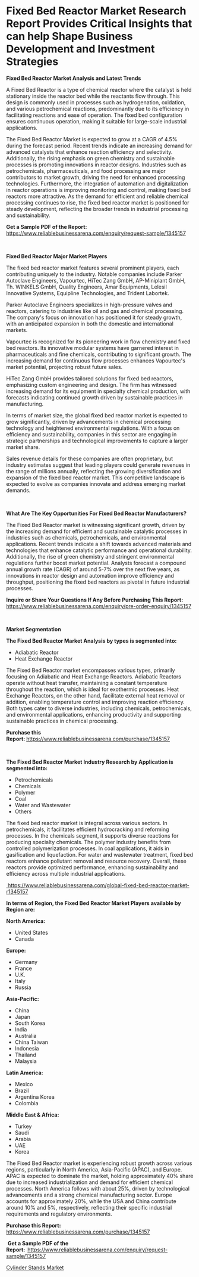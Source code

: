 <p><h1>Fixed Bed Reactor Market Research Report Provides Critical Insights that can help Shape Business Development and Investment Strategies</h1></p><p><strong>Fixed Bed Reactor Market Analysis and Latest Trends</strong></p>
<p><p>A Fixed Bed Reactor is a type of chemical reactor where the catalyst is held stationary inside the reactor bed while the reactants flow through. This design is commonly used in processes such as hydrogenation, oxidation, and various petrochemical reactions, predominantly due to its efficiency in facilitating reactions and ease of operation. The fixed bed configuration ensures continuous operation, making it suitable for large-scale industrial applications.</p><p>The Fixed Bed Reactor Market is expected to grow at a CAGR of 4.5% during the forecast period. Recent trends indicate an increasing demand for advanced catalysts that enhance reaction efficiency and selectivity. Additionally, the rising emphasis on green chemistry and sustainable processes is promoting innovations in reactor designs. Industries such as petrochemicals, pharmaceuticals, and food processing are major contributors to market growth, driving the need for enhanced processing technologies. Furthermore, the integration of automation and digitalization in reactor operations is improving monitoring and control, making fixed bed reactors more attractive. As the demand for efficient and reliable chemical processing continues to rise, the fixed bed reactor market is positioned for steady development, reflecting the broader trends in industrial processing and sustainability.</p></p>
<p><strong>Get a Sample PDF of the Report:&nbsp;</strong> <a href="https://www.reliablebusinessarena.com/enquiry/request-sample/1345157?utm_campaign=3014&utm_medium=2&utm_source=Github&utm_content=ia&utm_term=09042025&utm_id=fixed-bed-reactor">https://www.reliablebusinessarena.com/enquiry/request-sample/1345157</a></p>
<p>&nbsp;</p>
<p><strong>Fixed Bed Reactor Major Market Players</strong></p>
<p><p>The fixed bed reactor market features several prominent players, each contributing uniquely to the industry. Notable companies include Parker Autoclave Engineers, Vapourtec, HiTec Zang GmbH, AP-Miniplant GmbH, Th. WINKELS GmbH, Quality Engineers, Amar Equipments, Lelesil Innovative Systems, Equipline Technologies, and Trident Labortek.</p><p>Parker Autoclave Engineers specializes in high-pressure valves and reactors, catering to industries like oil and gas and chemical processing. The company's focus on innovation has positioned it for steady growth, with an anticipated expansion in both the domestic and international markets.</p><p>Vapourtec is recognized for its pioneering work in flow chemistry and fixed bed reactors. Its innovative modular systems have garnered interest in pharmaceuticals and fine chemicals, contributing to significant growth. The increasing demand for continuous flow processes enhances Vapourtec's market potential, projecting robust future sales.</p><p>HiTec Zang GmbH provides tailored solutions for fixed bed reactors, emphasizing custom engineering and design. The firm has witnessed increasing demand for its equipment in specialty chemical production, with forecasts indicating continued growth driven by sustainable practices in manufacturing.</p><p>In terms of market size, the global fixed bed reactor market is expected to grow significantly, driven by advancements in chemical processing technology and heightened environmental regulations. With a focus on efficiency and sustainability, companies in this sector are engaging in strategic partnerships and technological improvements to capture a larger market share.</p><p>Sales revenue details for these companies are often proprietary, but industry estimates suggest that leading players could generate revenues in the range of millions annually, reflecting the growing diversification and expansion of the fixed bed reactor market. This competitive landscape is expected to evolve as companies innovate and address emerging market demands.</p></p>
<p>&nbsp;</p>
<p><strong>What Are The Key Opportunities For Fixed Bed Reactor Manufacturers?</strong></p>
<p><p>The Fixed Bed Reactor market is witnessing significant growth, driven by the increasing demand for efficient and sustainable catalytic processes in industries such as chemicals, petrochemicals, and environmental applications. Recent trends indicate a shift towards advanced materials and technologies that enhance catalytic performance and operational durability. Additionally, the rise of green chemistry and stringent environmental regulations further boost market potential. Analysts forecast a compound annual growth rate (CAGR) of around 5-7% over the next five years, as innovations in reactor design and automation improve efficiency and throughput, positioning the fixed bed reactors as pivotal in future industrial processes.</p></p>
<p><strong>Inquire or Share Your Questions If Any Before Purchasing This Report:</strong> <a href="https://www.reliablebusinessarena.com/enquiry/pre-order-enquiry/1345157?utm_campaign=3014&utm_medium=2&utm_source=Github&utm_content=ia&utm_term=09042025&utm_id=fixed-bed-reactor">https://www.reliablebusinessarena.com/enquiry/pre-order-enquiry/1345157</a></p>
<p>&nbsp;</p>
<p><strong>Market Segmentation</strong></p>
<p><strong>The Fixed Bed Reactor Market Analysis by types is segmented into:</strong></p>
<p><ul><li>Adiabatic Reactor</li><li>Heat Exchange Reactor</li></ul></p>
<p><p>The Fixed Bed Reactor market encompasses various types, primarily focusing on Adiabatic and Heat Exchange Reactors. Adiabatic Reactors operate without heat transfer, maintaining a constant temperature throughout the reaction, which is ideal for exothermic processes. Heat Exchange Reactors, on the other hand, facilitate external heat removal or addition, enabling temperature control and improving reaction efficiency. Both types cater to diverse industries, including chemicals, petrochemicals, and environmental applications, enhancing productivity and supporting sustainable practices in chemical processing.</p></p>
<p><strong>Purchase this Report:&nbsp;</strong><a href="https://www.reliablebusinessarena.com/purchase/1345157?utm_campaign=3014&utm_medium=2&utm_source=Github&utm_content=ia&utm_term=09042025&utm_id=fixed-bed-reactor">https://www.reliablebusinessarena.com/purchase/1345157</a></p>
<p>&nbsp;</p>
<p><strong>The Fixed Bed Reactor Market Industry Research by Application is segmented into:</strong></p>
<p><ul><li>Petrochemicals</li><li>Chemicals</li><li>Polymer</li><li>Coal</li><li>Water and Wastewater</li><li>Others</li></ul></p>
<p><p>The fixed bed reactor market is integral across various sectors. In petrochemicals, it facilitates efficient hydrocracking and reforming processes. In the chemicals segment, it supports diverse reactions for producing specialty chemicals. The polymer industry benefits from controlled polymerization processes. In coal applications, it aids in gasification and liquefaction. For water and wastewater treatment, fixed bed reactors enhance pollutant removal and resource recovery. Overall, these reactors provide optimized performance, enhancing sustainability and efficiency across multiple industrial applications.</p></p>
<p><a href="https://www.reliablebusinessarena.com/global-fixed-bed-reactor-market-r1345157?utm_campaign=3014&utm_medium=2&utm_source=Github&utm_content=ia&utm_term=09042025&utm_id=fixed-bed-reactor">&nbsp;https://www.reliablebusinessarena.com/global-fixed-bed-reactor-market-r1345157</a></p>
<p><strong>In terms of Region, the Fixed Bed Reactor Market Players available by Region are:</strong></p>
<p>
    <p> <strong> North America: </strong>
        <ul>
            <li>United States</li>
            <li>Canada</li>
        </ul>
        </p> 
    <p> <strong> Europe: </strong>
        <ul>
            <li>Germany</li>
            <li>France</li>
            <li>U.K.</li>
            <li>Italy</li>
            <li>Russia</li>
        </ul>
        </p> 
    <p> <strong> Asia-Pacific: </strong>
        <ul>
            <li>China</li>
            <li>Japan</li>
            <li>South Korea</li>
            <li>India</li>
            <li>Australia</li>
            <li>China Taiwan</li>
            <li>Indonesia</li>
            <li>Thailand</li>
            <li>Malaysia</li>
        </ul>
        </p> 
    <p> <strong> Latin America: </strong>
        <ul>
            <li>Mexico</li>
            <li>Brazil</li>
            <li>Argentina Korea</li>
            <li>Colombia</li>
        </ul>
        </p> 
    <p> <strong> Middle East & Africa: </strong>
        <ul>
            <li>Turkey</li>
            <li>Saudi</li>
            <li>Arabia</li>
            <li>UAE</li>
            <li>Korea</li>
        </ul>
    </p>
    </p>
<p><p>The Fixed Bed Reactor market is experiencing robust growth across various regions, particularly in North America, Asia-Pacific (APAC), and Europe. APAC is expected to dominate the market, holding approximately 40% share due to increased industrialization and demand for efficient chemical processes. North America follows with about 25%, driven by technological advancements and a strong chemical manufacturing sector. Europe accounts for approximately 20%, while the USA and China contribute around 10% and 5%, respectively, reflecting their specific industrial requirements and regulatory environments.</p></p>
<p><strong>Purchase this Report: </strong><a href="https://www.reliablebusinessarena.com/purchase/1345157?utm_campaign=3014&utm_medium=2&utm_source=Github&utm_content=ia&utm_term=09042025&utm_id=fixed-bed-reactor">https://www.reliablebusinessarena.com/purchase/1345157</a></p>
<p>&nbsp;<strong>Get a Sample PDF of the Report:&nbsp;&nbsp;</strong><a href="https://www.reliablebusinessarena.com/enquiry/request-sample/1345157?utm_campaign=3014&utm_medium=2&utm_source=Github&utm_content=ia&utm_term=09042025&utm_id=fixed-bed-reactor">https://www.reliablebusinessarena.com/enquiry/request-sample/1345157</a></p>
<p><strong></strong></p>
<p><p><a href="https://github.com/hartsockdonnette82/Market-Research-Report-List-1/blob/main/cylinder-stands-market.md?utm_campaign=3014&utm_medium=2&utm_source=Github&utm_content=ia&utm_term=09042025&utm_id=fixed-bed-reactor">Cylinder Stands Market</a></p></p>
